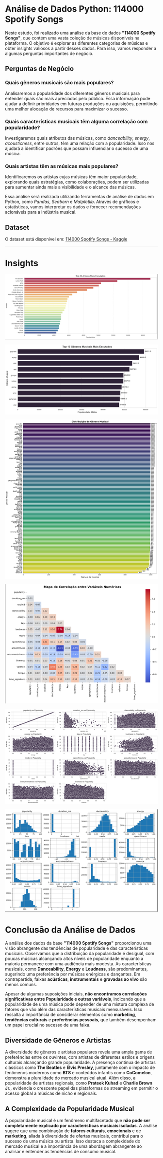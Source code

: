 # Análise de Dados Python: 114000 Spotify Songs

Neste estudo, foi realizado uma análise da base de dados **"114000 Spotify Songs"**, que contém uma vasta coleção de músicas disponíveis na plataforma. O objetivo é explorar as diferentes categorias de músicas e obter insights valiosos a partir desses dados. Para isso, vamos responder a algumas perguntas importantes de negócio.

## Perguntas de Negócio

### Quais gêneros musicais são mais populares?

Analisaremos a popularidade dos diferentes gêneros musicais para entender quais são mais apreciados pelo público. Essa informação pode ajudar a definir prioridades em futuras produções ou aquisições, permitindo uma melhor alocação de recursos para maximizar o sucesso.

### Quais características musicais têm alguma correlação com popularidade?

Investigaremos quais atributos das músicas, como *danceability*, *energy*, *acousticness*, entre outros, têm uma relação com a popularidade. Isso nos ajudará a identificar padrões que possam influenciar o sucesso de uma música.

### Quais artistas têm as músicas mais populares?

Identificaremos os artistas cujas músicas têm maior popularidade, explorando quais estratégias, como colaborações, podem ser utilizadas para aumentar ainda mais a visibilidade e o alcance das músicas.

Essa análise será realizada utilizando ferramentas de análise de dados em Python, como *Pandas*, *Seaborn* e *Matplotlib*. Através de gráficos e estatísticas, vamos interpretar os dados e fornecer recomendações acionáveis para a indústria musical.

## Dataset

O dataset está disponível em: [114000 Spotify Songs - Kaggle](https://www.kaggle.com/datasets/priyamchoksi/spotify-dataset-114k-songs)

------------

# Insights

![](assets/top25artists.png)

![](assets/top10genders.png)

![](assets/genders.png)

![](assets/correlacao.png)

![](assets/variables.png)

![](assets/variaveis.png)

# Conclusão da Análise de Dados

A análise dos dados da base **"114000 Spotify Songs"** proporcionou uma visão abrangente das tendências de popularidade e das características musicais. Observamos que a distribuição da popularidade é desigual, com poucas músicas alcançando altos níveis de popularidade enquanto a maioria permanece com uma audiência mais modesta. As características musicais, como **Danceability**, **Energy** e **Loudness**, são predominantes, sugerindo uma preferência por músicas enérgicas e dançantes. Em contrapartida, faixas **acústicas**, **instrumentais** e **gravadas ao vivo** são menos comuns.

Apesar de algumas suposições iniciais, **não encontramos correlações significativas entre Popularidade e outras variáveis**, indicando que a popularidade de uma música pode depender de uma mistura complexa de fatores que vão além das características musicais mensuráveis. Isso ressalta a importância de considerar elementos como **marketing**, **tendências culturais** e **preferências pessoais**, que também desempenham um papel crucial no sucesso de uma faixa.

## Diversidade de Gêneros e Artistas

A diversidade de gêneros e artistas populares revela uma ampla gama de preferências entre os ouvintes, com artistas de diferentes estilos e origens culturais alcançando grande popularidade. A presença contínua de artistas clássicos como **The Beatles** e **Elvis Presley**, juntamente com o impacto de fenômenos modernos como **BTS** e conteúdos infantis como **CoComelon**, demonstra a pluralidade do mercado musical atual. Além disso, a popularidade de artistas regionais, como **Prateek Kuhad** e **Charlie Brown Jr.**, evidencia o crescente papel das plataformas de streaming em permitir o acesso global a músicas de nicho e regionais.

## A Complexidade da Popularidade Musical

A popularidade musical é um fenômeno multifacetado que **não pode ser completamente explicado por características musicais isoladas**. A análise sugere que uma combinação de **fatores culturais**, **emocionais** e de **marketing**, aliada à diversidade de ofertas musicais, contribui para o sucesso de uma música ou artista. Isso destaca a complexidade do mercado musical e a importância de uma abordagem abrangente ao analisar e entender as tendências de consumo musical.




